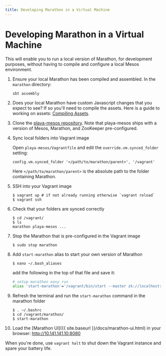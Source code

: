 ```yaml
---
title: Developing Marathon in a Virtual Machine
---
```


# Developing Marathon in a Virtual Machine

This will enable you to run a local version of Marathon, for development purposes, without having to compile and configure a local Mesos environment.

1. Ensure your local Marathon has been compiled and assembled. In the `marathon` directory:
    
    ```
    sbt assembly
    ```

2. Does your local Marathon have custom Javascript changes that you expect to see? 
   If so you'll need to compile the assets. Here is a guide to working on assets: 
   [Compiling Assets](https://github.com/mesosphere/marathon-ui#compiling-assets).

3.  Clone the [playa-mesos repository](https://github.com/mesosphere/playa-mesos). Note that playa-mesos ships with a version of Mesos, Marathon, and ZooKeeper pre-configured.

4.  Sync local folders into Vagrant image

    Open `playa-mesos/Vagrantfile` and edit the `override.vm.synced_folder` setting:

    ```
    config.vm.synced_folder '</path/to/marathon/parent>', '/vagrant'
    ```
    Here `</path/to/marathon/parent>` is the absolute path to the folder containing Marathon.

5. SSH into your Vagrant image

    ``` console
    $ vagrant up # if not already running otherwise `vagrant reload`
    $ vagrant ssh
    ```

6.  Check that your folders are synced correctly

    ``` console
    $ cd /vagrant/
    $ ls
    marathon playa-mesos ...
    ```

7. Stop the Marathon that is pre-configured in the Vagrant image

    ``` console
    $ sudo stop marathon
    ```

8. Add `start-marathon` alias to start your own version of Marathon

    ``` console
    $ nano ~/.bash_aliases
    ```

    add the following in the top of that file and save it:

    ``` bash
    # setup marathon easy run
    alias 'start-marathon'='/vagrant/bin/start --master zk://localhost:2181/mesos --zk zk://localhost:2181/marathon --assets_path src/main/resources/assets'
    ```

9.  Refresh the terminal and run the `start-marathon` command in the marathon folder

    ``` console
    $ . ~/.bashrc
    $ cd /vagrant/marathon/
    $ start-marathon
    ```

10. Load the [Marathon UI]({{ site.baseurl }}/docs/marathon-ui.html) in your browser: http://10.141.141.10:8080

When you're done, use `vagrant halt` to shut down the Vagrant instance and spare your battery life.
